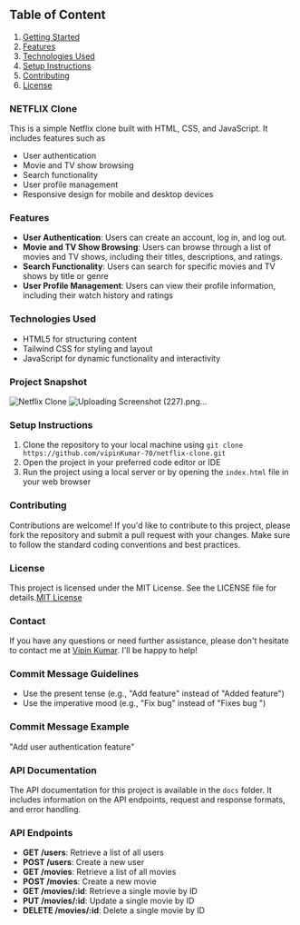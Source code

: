 ## Table of Content

1. [Getting Started](#NETFLIX-Clone)
2. [Features](#features)
3. [Technologies Used](#technologies-used)
4. [Setup Instructions](#setup-instructions)
5. [Contributing](#contributing)
6. [License](#license)

### NETFLIX Clone

This is a simple Netflix clone built with HTML, CSS, and JavaScript. It includes features such as

- User authentication
- Movie and TV show browsing
- Search functionality
- User profile management
- Responsive design for mobile and desktop devices

### Features

- **User Authentication**: Users can create an account, log in, and log out.
- **Movie and TV Show Browsing**: Users can browse through a list of movies and TV
  shows, including their titles, descriptions, and ratings.
- **Search Functionality**: Users can search for specific movies and TV shows by title or genre
- **User Profile Management**: Users can view their profile information, including their watch history and ratings

### Technologies Used

- HTML5 for structuring content
- Tailwind CSS for styling and layout
- JavaScript for dynamic functionality and interactivity

### Project Snapshot

![Netflix Clone](https://user-images.githubusercontent.com/103444142/193444444-5)
![Uploading Screenshot (227).png…]()


### Setup Instructions

1.  Clone the repository to your local machine using `git clone https://github.com/vipinKumar-70/netflix-clone.git`
2.  Open the project in your preferred code editor or IDE
3.  Run the project using a local server or by opening the `index.html` file in
    your web browser

### Contributing

Contributions are welcome! If you'd like to contribute to this project, please fork the repository and
submit a pull request with your changes. Make sure to follow the standard coding conventions and
best practices.

### License

This project is licensed under the MIT License. See the LICENSE file for details.[MIT License](LICENSE)

### Contact

If you have any questions or need further assistance, please don't hesitate to contact me at
[Vipin Kumar](mailto:vk20140074250@gmail.com). I'll be happy to help!

### Commit Message Guidelines

- Use the present tense (e.g., "Add feature" instead of "Added feature")
- Use the imperative mood (e.g., "Fix bug" instead of "Fixes bug
  ")

### Commit Message Example

"Add user authentication feature"

### API Documentation

The API documentation for this project is available in the `docs` folder. It includes information on the
API endpoints, request and response formats, and error handling.

### API Endpoints

- **GET /users**: Retrieve a list of all users
- **POST /users**: Create a new user
- **GET /movies**: Retrieve a list of all movies
- **POST /movies**: Create a new movie
- **GET /movies/:id**: Retrieve a single movie by ID
- **PUT /movies/:id**: Update a single movie by ID
- **DELETE /movies/:id**: Delete a single movie by ID
